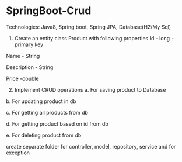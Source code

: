 # SpringBoot-Crud

Technologies: Java8, Spring boot, Spring JPA, Database(H2/My Sql)

1. Create an entity class Product with following properties
Id - long - primary key

Name - String

Description - String

Price -double

2. Implement CRUD operations
a. For saving product to Database

b. For updating product in db

c. For getting all products from db

d. For getting product based on id from db

e. For deleting product from db

create separate folder for controller, model, repository, service and for exception
